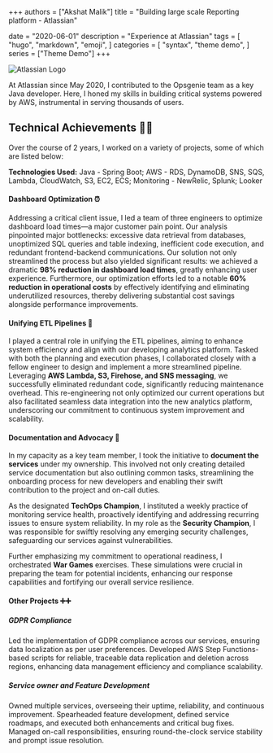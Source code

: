 +++
authors = ["Akshat Malik"]
title = "Building large scale Reporting platform - Atlassian"

date = "2020-06-01"
description = "Experience at Atlassian"
tags = [
    "hugo",
    "markdown",
    "emoji",
]
categories = [
    "syntax",
    "theme demo",
]
series = ["Theme Demo"]
+++

![Atlassian Logo](/img/atlassian_logo.png)

[//]: # (![Opsgenie Logo]&#40;/img/opsgenie_logo.png&#41;)


At Atlassian since May 2020, I contributed to the Opsgenie team as a key Java developer. Here, I honed my skills in building critical systems powered by AWS, instrumental in serving thousands of users. 


## Technical Achievements 🧑‍🔧️

Over the course of 2 years, I worked on a variety of projects, some of which are listed below:


**Technologies Used:** Java - Spring Boot; AWS - RDS, DynamoDB, SNS, SQS, Lambda, CloudWatch, S3, EC2, ECS; Monitoring - NewRelic, Splunk; Looker

#### Dashboard Optimization ⏰️


[//]: # (One of the key customer pain points was to optimize the slow load of the dashboards. I was tasked to lead a team of 3 engineers to carry out the efforts to optimize and improve the load time of the dashboards. To carry this out, we had to understand the entire flow of the dashboard load, and identify the bottlenecks, breaking them down into smaller and iterative solutions. )

[//]: # ()
[//]: # (The bottlenecks identified were:)

[//]: # (1. Redundant data being fetched from the database)

[//]: # (2. Unoptimized queries and unindexed tables)

[//]: # (3. Unoptimized code execution)

[//]: # (4. Redundant calls between frontend and backend)

[//]: # ()
[//]: # (Solving these problems allowed us to **reduce the load time of the dashboards by 98%**, resolving a very important pain point for the customers. We also were able to identify unused resources and **save costs by 70%**. )


Addressing a critical client issue, I led a team of three engineers to optimize dashboard load times—a major customer pain point. Our analysis pinpointed major bottlenecks: excessive data retrieval from databases, unoptimized SQL queries and table indexing, inefficient code execution, and redundant frontend-backend communications. Our solution not only streamlined the process but also yielded significant results: we achieved a dramatic **98% reduction in dashboard load times**, greatly enhancing user experience. Furthermore, our optimization efforts led to a notable **60% reduction in operational costs** by effectively identifying and eliminating underutilized resources, thereby delivering substantial cost savings alongside performance improvements.

#### Unifying ETL Pipelines 🚰

[//]: # (Another key feature that I worked on was unifying the **ETL pipelines** for our teams. This feature would allow us to remove redundancy in the current system and further help in extending our pipelines to the new analytics platform being developed. I was tasked with the effort to plan and deliver the task with another engineer. Using AWS Lambda, S3, Firehose, and SNS messages, we were able to **remove redundant code maintenance** in the system and **ease the integration of data into the new analytics platform**.)

I played a central role in unifying the ETL pipelines, aiming to enhance system efficiency and align with our developing analytics platform. Tasked with both the planning and execution phases, I collaborated closely with a fellow engineer to design and implement a more streamlined pipeline. Leveraging **AWS Lambda, S3, Firehose, and SNS messaging**, we successfully eliminated redundant code, significantly reducing maintenance overhead. This re-engineering not only optimized our current operations but also facilitated seamless data integration into the new analytics platform, underscoring our commitment to continuous system improvement and scalability.


#### Documentation and Advocacy 📄


In my capacity as a key team member, I took the initiative to **document the services** under my ownership. This involved not only creating detailed service documentation but also outlining common tasks, streamlining the onboarding process for new developers and enabling their swift contribution to the project and on-call duties.

As the designated **TechOps Champion**, I instituted a weekly practice of monitoring service health, proactively identifying and addressing recurring issues to ensure system reliability. In my role as the **Security Champion**, I was responsible for swiftly resolving any emerging security challenges, safeguarding our services against vulnerabilities.

Further emphasizing my commitment to operational readiness, I orchestrated **War Games** exercises. These simulations were crucial in preparing the team for potential incidents, enhancing our response capabilities and fortifying our overall service resilience.

[//]: # ()
[//]: # (I created extensive documentation for the services I owned, this involved writing documentation and commonly done tasks. I also worked on create alert runbooks for the different issues encountered in production for all services. This allowed new developers to be easily onboarded to the team and contribute to on-call. )

[//]: # ()
[//]: # (I was also the **TechOps Champion** for the team, where I started the practise of monitoring services health each week to ensure repeated issues did not happen. )

[//]: # (Apart from this, I was the **Security Champion** for the team, which involved resolving any security issues that were found in the services. )

[//]: # (Finally, I also conducted **War Games** for the team to ensure that the team was prepared for any incident that might occur.)

#### Other Projects ➕➕

##### GDPR Compliance

[//]: # (I worked on making **our services GDPR-compliant**, i.e., it was in the region the user wanted the data to be in. This involved creating scripts that would allow reliable and traceable replication and deletion of user data across regions. Using AWS Step funtions we were able to create a reliable and scalable solution to this problem.)

Led the implementation of GDPR compliance across our services, ensuring data localization as per user preferences. Developed AWS Step Functions-based scripts for reliable, traceable data replication and deletion across regions, enhancing data management efficiency and compliance scalability.

##### Service owner and Feature Development

[//]: # (I was a **owner for multiple services** in the team. This involved being the point of contact for the service, and being responsible for the service's uptime and reliability. I was also responsible for the feature development of the service, and the roadmap for the service. I developed some other features and did bug fixes for the service as well. I was both the **day and night on-call** for the team. )

Owned multiple services, overseeing their uptime, reliability, and continuous improvement. Spearheaded feature development, defined service roadmaps, and executed both enhancements and critical bug fixes. Managed on-call responsibilities, ensuring round-the-clock service stability and prompt issue resolution.
 
[//]: # (todo :: volunteering)

